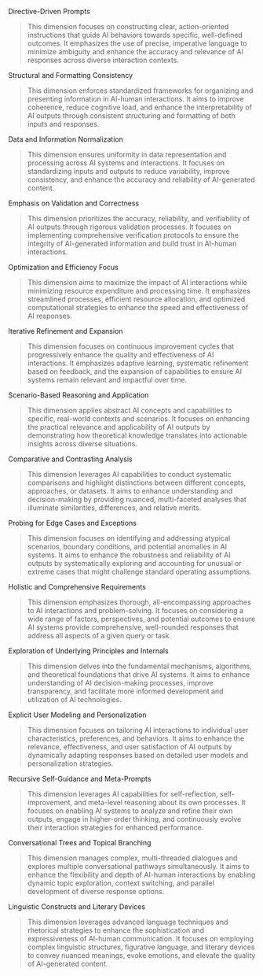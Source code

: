 Directive-Driven Prompts

> This dimension focuses on constructing clear, action-oriented instructions that guide AI behaviors towards specific, well-defined outcomes. It emphasizes the use of precise, imperative language to minimize ambiguity and enhance the accuracy and relevance of AI responses across diverse interaction contexts.

Structural and Formatting Consistency

> This dimension enforces standardized frameworks for organizing and presenting information in AI-human interactions. It aims to improve coherence, reduce cognitive load, and enhance the interpretability of AI outputs through consistent structuring and formatting of both inputs and responses.

Data and Information Normalization

> This dimension ensures uniformity in data representation and processing across AI systems and interactions. It focuses on standardizing inputs and outputs to reduce variability, improve consistency, and enhance the accuracy and reliability of AI-generated content.

Emphasis on Validation and Correctness

> This dimension prioritizes the accuracy, reliability, and verifiability of AI outputs through rigorous validation processes. It focuses on implementing comprehensive verification protocols to ensure the integrity of AI-generated information and build trust in AI-human interactions.

Optimization and Efficiency Focus

> This dimension aims to maximize the impact of AI interactions while minimizing resource expenditure and processing time. It emphasizes streamlined processes, efficient resource allocation, and optimized computational strategies to enhance the speed and effectiveness of AI responses.

Iterative Refinement and Expansion

> This dimension focuses on continuous improvement cycles that progressively enhance the quality and effectiveness of AI interactions. It emphasizes adaptive learning, systematic refinement based on feedback, and the expansion of capabilities to ensure AI systems remain relevant and impactful over time.

Scenario-Based Reasoning and Application

> This dimension applies abstract AI concepts and capabilities to specific, real-world contexts and scenarios. It focuses on enhancing the practical relevance and applicability of AI outputs by demonstrating how theoretical knowledge translates into actionable insights across diverse situations.

Comparative and Contrasting Analysis

> This dimension leverages AI capabilities to conduct systematic comparisons and highlight distinctions between different concepts, approaches, or datasets. It aims to enhance understanding and decision-making by providing nuanced, multi-faceted analyses that illuminate similarities, differences, and relative merits.

Probing for Edge Cases and Exceptions

> This dimension focuses on identifying and addressing atypical scenarios, boundary conditions, and potential anomalies in AI systems. It aims to enhance the robustness and reliability of AI outputs by systematically exploring and accounting for unusual or extreme cases that might challenge standard operating assumptions.

Holistic and Comprehensive Requirements

> This dimension emphasizes thorough, all-encompassing approaches to AI interactions and problem-solving. It focuses on considering a wide range of factors, perspectives, and potential outcomes to ensure AI systems provide comprehensive, well-rounded responses that address all aspects of a given query or task.

Exploration of Underlying Principles and Internals

> This dimension delves into the fundamental mechanisms, algorithms, and theoretical foundations that drive AI systems. It aims to enhance understanding of AI decision-making processes, improve transparency, and facilitate more informed development and utilization of AI technologies.

Explicit User Modeling and Personalization

> This dimension focuses on tailoring AI interactions to individual user characteristics, preferences, and behaviors. It aims to enhance the relevance, effectiveness, and user satisfaction of AI outputs by dynamically adapting responses based on detailed user models and personalization strategies.

Recursive Self-Guidance and Meta-Prompts

> This dimension leverages AI capabilities for self-reflection, self-improvement, and meta-level reasoning about its own processes. It focuses on enabling AI systems to analyze and refine their own outputs, engage in higher-order thinking, and continuously evolve their interaction strategies for enhanced performance.

Conversational Trees and Topical Branching

> This dimension manages complex, multi-threaded dialogues and explores multiple conversational pathways simultaneously. It aims to enhance the flexibility and depth of AI-human interactions by enabling dynamic topic exploration, context switching, and parallel development of diverse response options.

Linguistic Constructs and Literary Devices

> This dimension leverages advanced language techniques and rhetorical strategies to enhance the sophistication and expressiveness of AI-human communication. It focuses on employing complex linguistic structures, figurative language, and literary devices to convey nuanced meanings, evoke emotions, and elevate the quality of AI-generated content.
